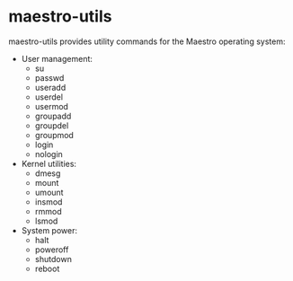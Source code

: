 # maestro-utils

maestro-utils provides utility commands for the Maestro operating system:
- User management:
	- su
	- passwd
	- useradd
	- userdel
	- usermod
	- groupadd
	- groupdel
	- groupmod
	- login
	- nologin
- Kernel utilities:
	- dmesg
	- mount
	- umount
	- insmod
	- rmmod
	- lsmod
- System power:
	- halt
	- poweroff
	- shutdown
	- reboot
